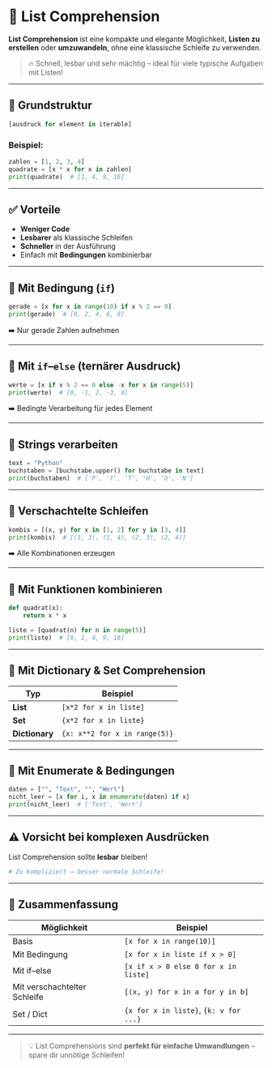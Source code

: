# 🧠 List Comprehension

**List Comprehension** ist eine kompakte und elegante Möglichkeit, **Listen zu erstellen** oder **umzuwandeln**, ohne eine klassische Schleife zu verwenden.

> 🔥 Schnell, lesbar und sehr mächtig – ideal für viele typische Aufgaben mit Listen!

---

## 🧩 Grundstruktur

```python
[ausdruck for element in iterable]
```

### Beispiel:

```python
zahlen = [1, 2, 3, 4]
quadrate = [x * x for x in zahlen]
print(quadrate)  # [1, 4, 9, 16]
```

---

## ✅ Vorteile

- **Weniger Code**
- **Lesbarer** als klassische Schleifen
- **Schneller** in der Ausführung
- Einfach mit **Bedingungen** kombinierbar

---

## 🔹 Mit Bedingung (`if`)

```python
gerade = [x for x in range(10) if x % 2 == 0]
print(gerade)  # [0, 2, 4, 6, 8]
```

➡️ Nur gerade Zahlen aufnehmen

---

## 🔹 Mit `if`–`else` (ternärer Ausdruck)

```python
werte = [x if x % 2 == 0 else -x for x in range(5)]
print(werte)  # [0, -1, 2, -3, 4]
```

➡️ Bedingte Verarbeitung für jedes Element

---

## 🔹 Strings verarbeiten

```python
text = "Python"
buchstaben = [buchstabe.upper() for buchstabe in text]
print(buchstaben)  # ['P', 'Y', 'T', 'H', 'O', 'N']
```

---

## 🔹 Verschachtelte Schleifen

```python
kombis = [(x, y) for x in [1, 2] for y in [3, 4]]
print(kombis)  # [(1, 3), (1, 4), (2, 3), (2, 4)]
```

➡️ Alle Kombinationen erzeugen

---

## 🔹 Mit Funktionen kombinieren

```python
def quadrat(x):
    return x * x

liste = [quadrat(n) for n in range(5)]
print(liste)  # [0, 1, 4, 9, 16]
```

---

## 🔹 Mit Dictionary & Set Comprehension

| Typ             | Beispiel                                  |
|------------------|--------------------------------------------|
| **List**         | `[x*2 for x in liste]`                     |
| **Set**          | `{x*2 for x in liste}`                     |
| **Dictionary**   | `{x: x**2 for x in range(5)}`              |

---

## 🔹 Mit Enumerate & Bedingungen

```python
daten = ["", "Text", "", "Wert"]
nicht_leer = [x for i, x in enumerate(daten) if x]
print(nicht_leer)  # ['Text', 'Wert']
```

---

## ⚠️ Vorsicht bei komplexen Ausdrücken

List Comprehension sollte **lesbar** bleiben!

```python
# Zu kompliziert → besser normale Schleife!
```

---

## 🧠 Zusammenfassung

| Möglichkeit                     | Beispiel                              |
|----------------------------------|----------------------------------------|
| Basis                           | `[x for x in range(10)]`              |
| Mit Bedingung                   | `[x for x in liste if x > 0]`         |
| Mit if–else                     | `[x if x > 0 else 0 for x in liste]`  |
| Mit verschachtelter Schleife    | `[(x, y) for x in a for y in b]`      |
| Set / Dict                      | `{x for x in liste}`, `{k: v for ...}`|

---

> 💡 List Comprehensions sind **perfekt für einfache Umwandlungen** – spare dir unnötige Schleifen!